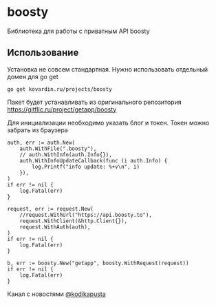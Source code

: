 # boosty

Библиотека для работы с приватным API boosty

## Использование

Установка не совсем стандартная. Нужно использовать отдельный домен для go get

```shell
go get kovardin.ru/projects/boosty
```

Пакет будет устанавливать из оригинального репозитория https://gitflic.ru/project/getapp/boosty

Для инициализации необходимо указать блог и токен. Токен можно забрать из браузера

```golang
auth, err := auth.New(
	auth.WithFile(".boosty"), 
	// auth.WithInfo(auth.Info{}), 
	auth.WithInfoUpdateCallback(func (i auth.Info) {
        log.Printf("info update: %+v\n", i)
    }),
)
if err != nil {
    log.Fatal(err)
}

request, err := request.New(
    //request.WithUrl("https://api.boosty.to"),
    request.WithClient(&http.Client{}),
    request.WithAuth(auth),
)
if err != nil {
    log.Fatal(err)
}

b, err := boosty.New("getapp", boosty.WithRequest(request))
if err != nil {
    log.Fatal(err)
}
```
Канал с новостями [@kodikapusta](https://t.me/kodikapusta)

